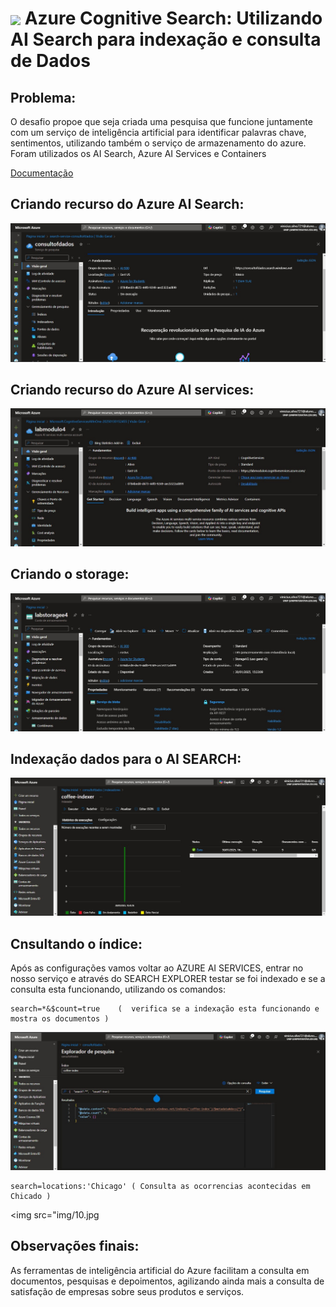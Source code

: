 <h1>
    <a href="https://www.dio.me/">
     <img align="center" width="60px" src="https://hermes.dio.me/lab_projects/badges/619af8f8-d138-4e40-9d48-fec7b318e44d.png"></a>
    <span> 
Azure Cognitive Search: Utilizando AI Search para indexação e consulta de Dados</span>
</h1>

## Problema:

O desafio propoe que seja criada uma pesquisa que funcione juntamente com um serviço de inteligência artificial para identificar palavras chave, sentimentos, utilizando também o serviço de armazenamento do azure. Foram utilizados os AI Search, Azure AI Services e Containers

[Documentação](https://microsoftlearning.github.io/mslearn-ai-fundamentals/Instructions/Labs/11-ai-search.html)

## Criando recurso do Azure AI Search:     

<img src="img/01.jpg">

## Criando recurso do Azure AI services:      

<img src="img/02.jpg">

## Criando o storage:      

<img src="img/05.jpg">


## Indexação dados para o AI SEARCH:      

<img src="img/08.jpg">

##  Cnsultando o índice:      

Após as configurações vamos voltar ao AZURE AI SERVICES, entrar no nosso serviço e através do SEARCH EXPLORER testar se foi indexado e se a consulta esta funcionando, utilizando os comandos:

```
search=*&$count=true    (  verifica se a indexação esta funcionando e mostra os documentos )
```

<img src="img/09.jpg">

```
search=locations:'Chicago' ( Consulta as ocorrencias acontecidas em Chicado )
```
<img src="img/10.jpg


## Observações finais:      

As ferramentas de inteligência artificial do Azure facilitam a consulta em documentos, pesquisas e depoimentos, agilizando ainda mais a consulta de satisfação de empresas sobre seus produtos e serviços.
